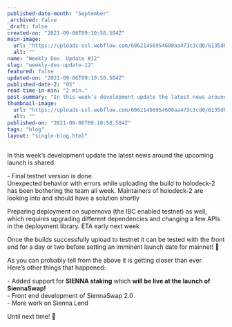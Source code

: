 ```yaml
---
published-date-month: "September"
_archived: false
_draft: false
created-on: "2021-09-06T09:10:58.584Z"
main-image:
  url: "https://uploads-ssl.webflow.com/60621456954600aa473c3cd0/6135db0bcf4638382b418948_weekly-update-12%20Blog.jpg"
  alt: ""
name: "Weekly Dev. Update #12"
slug: "weekly-dev-update-12"
featured: false
updated-on: "2021-09-06T09:10:58.584Z"
published-date-2: "05"
read-time-in-min: "2 min."
post-summary: "In this week’s development update the latest news around the upcoming launch is shared."
thumbnail-image:
  url: "https://uploads-ssl.webflow.com/60621456954600aa473c3cd0/6135db10c62153ee35b46a16_weekly-update-12%20Blog%20Thump.jpg"
  alt: ""
published-on: "2021-09-06T09:10:58.584Z"
tags: "blog"
layout: "single-blog.html"
---
```


In this week’s development update the latest news around the upcoming launch is shared.

\- Final testnet version is done  
Unexpected behavior with errors while uploading the build to holodeck-2 has been bothering the team all week. Maintainers of holodeck-2 are looking into and should have a solution shortly

Preparing deployment on supernova (the IBC enabled testnet) as well, which requires upgrading different dependencies and changing a few APIs in the deployment library. ETA early next week

Once the builds successfully upload to testnet it can be tested with the front end for a day or two before setting an imminent launch date for mainnet! 🚀

As you can probably tell from the above it is getting closer than ever.  
Here’s other things that happened:

\- Added support for **SIENNA staking** which **will be live at the launch of SiennaSwap!**  
\- Front end development of SiennaSwap 2.0  
\- More work on Sienna Lend

Until next time! 🚀

‍
